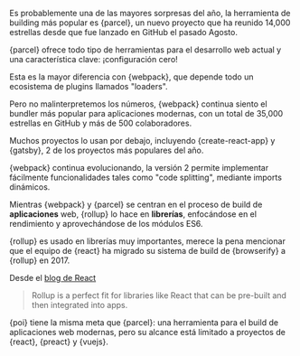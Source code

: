 Es probablemente una de las mayores sorpresas del año, la herramienta de building más popular es {parcel}, un nuevo proyecto que ha reunido 14,000 estrellas desde que fue lanzado en GitHub el pasado Agosto.

{parcel} ofrece todo tipo de herramientas para el desarrollo web actual y una característica clave: ¡configuración cero!

Esta es la mayor diferencia con {webpack}, que depende todo un ecosistema de plugins llamados "loaders".

Pero no malinterpretemos los números, {webpack} continua siento el bundler más popular para aplicaciones modernas, con un total de 35,000 estrellas en GitHub y más de 500 colaboradores.   

Muchos proyectos lo usan por debajo, incluyendo {create-react-app} y {gatsby}, 2 de los proyectos más populares del año.

{webpack} continua evolucionando, la versión 2 permite implementar fácilmente funcionalidades tales como "code splitting", mediante imports dinámicos.   

Mientras {webpack} y {parcel} se centran en el proceso de build de **aplicaciones** web, {rollup} lo hace en **librerías**, enfocándose en el rendimiento y aprovechándose de los módulos ES6.

{rollup} es usado en librerías muy importantes, merece la pena mencionar que el equipo de {react} ha migrado su sistema de build de {browserify} a {rollup} en 2017.

Desde el [blog de React](https://reactjs.org/blog/2017/12/15/improving-the-repository-infrastructure.html)

> Rollup is a perfect fit for libraries like React that can be pre-built and then integrated into apps.

{poi} tiene la misma meta que {parcel}: una herramienta para el build de aplicaciones web modernas, pero su alcance está limitado a proyectos de {react}, {preact} y {vuejs}.
